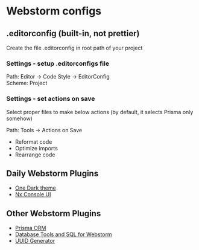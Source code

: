 # Webstorm configs

## .editorconfig (built-in, not prettier)
Create the file .editorconfig in root path of your project

### Settings - setup .editorconfigs file
Path: Editor -> Code Style -> EditorConfig <br>
Scheme: Project <br>

### Settings - set actions on save
Select proper files to make below actions (by default, it selects Prisma only somehow)

Path: Tools -> Actions on Save <br>
- Reformat code <br>
- Optimize imports <br>
- Rearrange code 

## Daily Webstorm Plugins
- [One Dark theme](https://plugins.jetbrains.com/plugin/11938-one-dark-theme)
- [Nx Console UI](https://plugins.jetbrains.com/plugin/15000-nx-console-ui)

## Other Webstorm Plugins
- [Prisma ORM](https://plugins.jetbrains.com/plugin/20686-prisma-orm)
- [Database Tools and SQL for Webstorm](https://plugins.jetbrains.com/plugin/10925-database-tools-and-sql-for-webstorm)
- [UUID Generator](https://plugins.jetbrains.com/plugin/8320-uuid-generator)
